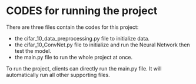 # CODES for running the project

There are three files contain the codes for this project:
  + the cifar_10_data_preprocessing.py file to initialize data.
  + the cifar_10_ConvNet.py file to initialize and run the Neural Network then test the model.
  + the main.py file to run the whole project at once.
  
To run the project, clients can directly run the main.py file. It will automatically run all other supporting files.

